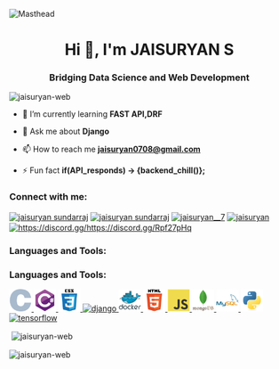 ![Masthead](https://github.com/user-attachments/assets/029e4d63-8d85-434f-a2c9-79dd6e6df4d3)


<h1 align="center">Hi 👋, I'm JAISURYAN S</h1>
<h3 align="center">Bridging Data Science and Web Development</h3>

<p align="left"> <img src="https://komarev.com/ghpvc/?username=jaisuryan-web&label=Profile%20views&color=0e75b6&style=flat" alt="jaisuryan-web" /> </p>

- 🌱 I’m currently learning **FAST API,DRF**

- 💬 Ask me about **Django**

- 📫 How to reach me **jaisuryan0708@gmail.com**

- ⚡ Fun fact **if(API_responds) → {backend_chill()};**

<h3 align="left">Connect with me:</h3>
<p align="left">
<a href="https://linkedin.com/in/jaisuryan sundarraj" target="blank"><img align="center" src="https://raw.githubusercontent.com/rahuldkjain/github-profile-readme-generator/master/src/images/icons/Social/linked-in-alt.svg" alt="jaisuryan sundarraj" height="30" width="40" /></a>
<a href="https://kaggle.com/jaisuryan sundarraj" target="blank"><img align="center" src="https://raw.githubusercontent.com/rahuldkjain/github-profile-readme-generator/master/src/images/icons/Social/kaggle.svg" alt="jaisuryan sundarraj" height="30" width="40" /></a>
<a href="https://instagram.com/jaisuryan__7" target="blank"><img align="center" src="https://raw.githubusercontent.com/rahuldkjain/github-profile-readme-generator/master/src/images/icons/Social/instagram.svg" alt="jaisuryan__7" height="30" width="40" /></a>
<a href="https://medium.com/jaisuryan" target="blank"><img align="center" src="https://raw.githubusercontent.com/rahuldkjain/github-profile-readme-generator/master/src/images/icons/Social/medium.svg" alt="jaisuryan" height="30" width="40" /></a>
<a href="https://discord.gg/https://discord.gg/https://discord.gg/Rpf27pHq" target="blank"><img align="center" src="https://raw.githubusercontent.com/rahuldkjain/github-profile-readme-generator/master/src/images/icons/Social/discord.svg" alt="https://discord.gg/https://discord.gg/Rpf27pHq" height="30" width="40" /></a>
</p>

<h3 align="left">Languages and Tools:</h3>

<h3 align="left">Languages and Tools:</h3>
<p align="left"> <a href="https://www.cprogramming.com/" target="_blank" rel="noreferrer"> <img src="https://raw.githubusercontent.com/devicons/devicon/master/icons/c/c-original.svg" alt="c" width="40" height="40"/> </a> <a href="https://www.w3schools.com/cs/" target="_blank" rel="noreferrer"> <img src="https://raw.githubusercontent.com/devicons/devicon/master/icons/csharp/csharp-original.svg" alt="csharp" width="40" height="40"/> </a> <a href="https://www.w3schools.com/css/" target="_blank" rel="noreferrer"> <img src="https://raw.githubusercontent.com/devicons/devicon/master/icons/css3/css3-original-wordmark.svg" alt="css3" width="40" height="40"/> </a> <a href="https://www.djangoproject.com/" target="_blank" rel="noreferrer"> <img src="https://cdn.worldvectorlogo.com/logos/django.svg" alt="django" width="40" height="40"/> </a> <a href="https://www.docker.com/" target="_blank" rel="noreferrer"> <img src="https://raw.githubusercontent.com/devicons/devicon/master/icons/docker/docker-original-wordmark.svg" alt="docker" width="40" height="40"/> </a> <a href="https://www.w3.org/html/" target="_blank" rel="noreferrer"> <img src="https://raw.githubusercontent.com/devicons/devicon/master/icons/html5/html5-original-wordmark.svg" alt="html5" width="40" height="40"/> </a> <a href="https://developer.mozilla.org/en-US/docs/Web/JavaScript" target="_blank" rel="noreferrer"> <img src="https://raw.githubusercontent.com/devicons/devicon/master/icons/javascript/javascript-original.svg" alt="javascript" width="40" height="40"/> </a> <a href="https://www.mongodb.com/" target="_blank" rel="noreferrer"> <img src="https://raw.githubusercontent.com/devicons/devicon/master/icons/mongodb/mongodb-original-wordmark.svg" alt="mongodb" width="40" height="40"/> </a> <a href="https://www.mysql.com/" target="_blank" rel="noreferrer"> <img src="https://raw.githubusercontent.com/devicons/devicon/master/icons/mysql/mysql-original-wordmark.svg" alt="mysql" width="40" height="40"/> </a> <a href="https://www.python.org" target="_blank" rel="noreferrer"> <img src="https://raw.githubusercontent.com/devicons/devicon/master/icons/python/python-original.svg" alt="python" width="40" height="40"/> </a> <a href="https://www.tensorflow.org" target="_blank" rel="noreferrer"> <img src="https://www.vectorlogo.zone/logos/tensorflow/tensorflow-icon.svg" alt="tensorflow" width="40" height="40"/> </a> </p>


<p>&nbsp;<img align="center" src="https://github-readme-stats.vercel.app/api?username=jaisuryan-web&show_icons=true&locale=en" alt="jaisuryan-web" /></p>

<p><img align="center" src="https://github-readme-streak-stats.herokuapp.com/?user=jaisuryan-web&" alt="jaisuryan-web" /></p>
